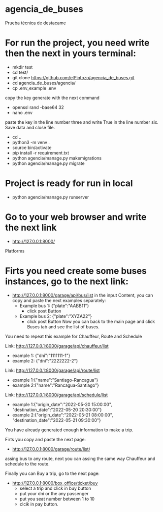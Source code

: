 # agencia_de_buses
Prueba técnica de destacame

# For run the project, you need write then the next in yours terminal:

- mkdir test   
- cd test/
- git clone https://github.com/elPintozo/agencia_de_buses.git
- cd agencia_de_buses/agencia/
- cp .env_example .env

copy the key generate with the next command

- openssl rand -base64 32 
- nano .env

paste the key in the line number three and write True in the line number six.
Save data and close file.

- cd ..
- python3 -m venv .
- source bin/activate
- pip install -r requirement.txt
- python agencia/manage.py makemigrations
- python agencia/manage.py migrate

# Project is ready for run in local

- python agencia/manage.py runserver

# Go to your web browser and write the next link

- http://127.0.0.1:8000/

Platforms

# Firts you need create some buses instances, go to the next link:

- http://127.0.0.1:8000/garage/api/bus/list
in the input Content, you can copy and paste the next examples separately:
  - Example bus 1: {"plate":"AABB11"}
    - click post Button
  - Example bus 2: {"plate":"XYZA22"}
    - click post Button
Now you can back to the main page and click Buses tab and see the list of buses.

You need to repeat this example for Chauffeur, Route and Schedule

Link: http://127.0.0.1:8000/garage/api/chauffeur/list
  - example 1: {"dni":"1111111-1"}
  - example 2: {"dni":"2222222-2"}

Link: http://127.0.0.1:8000/garage/api/route/list
  - example 1:{"name":"Santiago-Rancagua"}
  - example 2:{"name":"Rancagua-Santiago"}

Link: http://127.0.0.1:8000/garage/api/schedule/list
  - example 1:{"origin_date":"2022-05-20 15:00:00", "destination_date":"2022-05-20 20:30:00"}
  - example 2:{"origin_date":"2022-05-21 08:00:00", "destination_date":"2022-05-21 09:30:00"}

You have already generated enough information to make a trip.

Firts you copy and paste the next page:

- http://127.0.0.1:8000/garage/route/list/

assing bus to any route, next you can assing the same way Chauffeur and schedule  to the route.

Finally you can Buy a trip, go to the next page:

- http://127.0.0.1:8000/box_office/ticket/buy
  - select a trip and click in buy button
  - put your dni or the any passenger
  - put you seat number between 1 to 10 
  - clcik in pay button.



